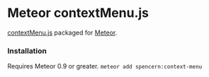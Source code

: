 # Meteor contextMenu.js

[contextMenu.js](https://github.com/s-yadav/contextMenu.js) packaged for [Meteor](http://meteor.com).

### Installation
Requires Meteor 0.9 or greater.
`meteor add spencern:context-menu`
